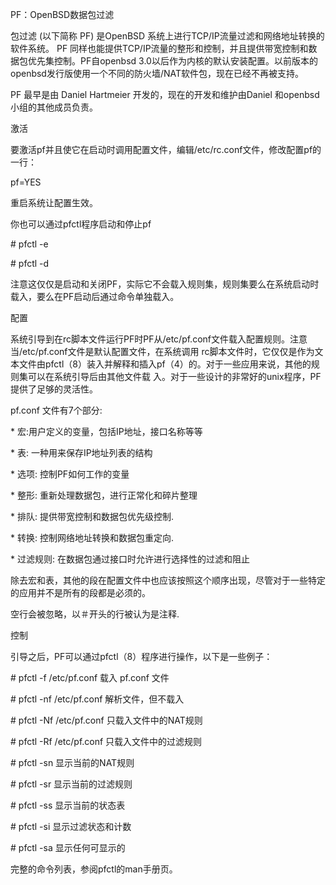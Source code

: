 PF：OpenBSD数据包过滤

包过滤 \(以下简称 PF\) 是OpenBSD 系统上进行TCP/IP流量过滤和网络地址转换的软件系统。 PF 同样也能提供TCP/IP流量的整形和控制，并且提供带宽控制和数据包优先集控制。PF自openbsd 3.0以后作为内核的默认安装配置。以前版本的openbsd发行版使用一个不同的防火墙/NAT软件包，现在已经不再被支持。

PF 最早是由 Daniel Hartmeier 开发的，现在的开发和维护由Daniel 和openbsd小组的其他成员负责。

激活

  


  


要激活pf并且使它在启动时调用配置文件，编辑/etc/rc.conf文件，修改配置pf的一行：

  


  


pf=YES

  


  


重启系统让配置生效。

  


  


你也可以通过pfctl程序启动和停止pf

  


  


\# pfctl -e

  


\# pfctl -d

  


  


注意这仅仅是启动和关闭PF，实际它不会载入规则集，规则集要么在系统启动时载入，要么在PF启动后通过命令单独载入。

  


  


配置

  


  


系统引导到在rc脚本文件运行PF时PF从/etc/pf.conf文件载入配置规则。注意当/etc/pf.conf文件是默认配置文件，在系统调用 rc脚本文件时，它仅仅是作为文本文件由pfctl（8）装入并解释和插入pf（4）的。对于一些应用来说，其他的规则集可以在系统引导后由其他文件载 入。对于一些设计的非常好的unix程序，PF提供了足够的灵活性。

  


  


pf.conf 文件有7个部分:

  


  


\* 宏:用户定义的变量，包括IP地址，接口名称等等

  


\* 表: 一种用来保存IP地址列表的结构

  


\* 选项: 控制PF如何工作的变量

  


\* 整形: 重新处理数据包，进行正常化和碎片整理

  


\* 排队: 提供带宽控制和数据包优先级控制.

  


\* 转换: 控制网络地址转换和数据包重定向.

  


\* 过滤规则: 在数据包通过接口时允许进行选择性的过滤和阻止

  


  


除去宏和表，其他的段在配置文件中也应该按照这个顺序出现，尽管对于一些特定的应用并不是所有的段都是必须的。

  


  


空行会被忽略，以＃开头的行被认为是注释.

  


  


控制

  


  


引导之后，PF可以通过pfctl（8）程序进行操作，以下是一些例子：

  


  


\# pfctl -f /etc/pf.conf 载入 pf.conf 文件

  


\# pfctl -nf /etc/pf.conf 解析文件，但不载入

  


\# pfctl -Nf /etc/pf.conf 只载入文件中的NAT规则

  


\# pfctl -Rf /etc/pf.conf 只载入文件中的过滤规则

  


  


\# pfctl -sn 显示当前的NAT规则

  


\# pfctl -sr 显示当前的过滤规则

  


\# pfctl -ss 显示当前的状态表

  


\# pfctl -si 显示过滤状态和计数

  


\# pfctl -sa 显示任何可显示的

  


  


完整的命令列表，参阅pfctl的man手册页。

